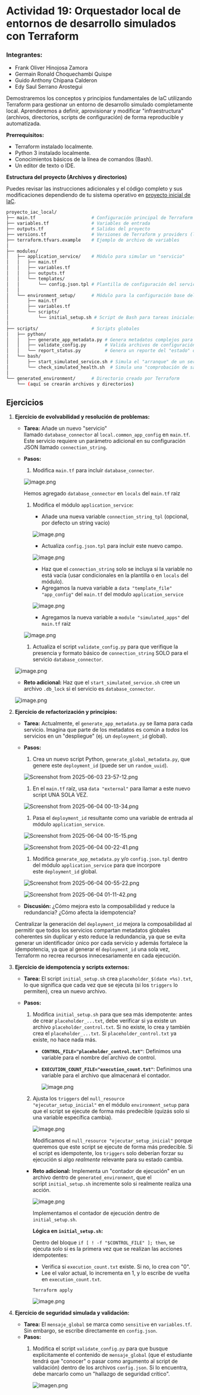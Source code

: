 # Actividad 19: Orquestador local de entornos de desarrollo simulados con Terraform

### Integrantes:

- Frank Oliver Hinojosa Zamora
- Germain Ronald Choquechambi Quispe
- Guido Anthony Chipana Calderon
- Edy Saul Serrano Arostegui

Demostraremos los conceptos y principios fundamentales de IaC utilizando Terraform para gestionar un entorno de desarrollo simulado completamente local. Aprenderemos a definir, aprovisionar y modificar "infraestructura" (archivos, directorios, scripts de configuración) de forma reproducible y automatizada.

**Prerrequisitos:**

- Terraform instalado localmente.
- Python 3 instalado localmente.
- Conocimientos básicos de la línea de comandos (Bash).
- Un editor de texto o IDE.

**Estructura del proyecto (Archivos y directorios)**

Puedes revisar las instrucciones adicionales y el código completo y sus modificaciones dependiendo de tu sistema operativo en [proyecto inicial de IaC](https://github.com/kapumota/DS/tree/main/2025-1/Proyecto_iac_local).

```bash
proyecto_iac_local/
├── main.tf                     # Configuración principal de Terraform
├── variables.tf                # Variables de entrada
├── outputs.tf                  # Salidas del proyecto
├── versions.tf                 # Versiones de Terraform y providers (local, random)
├── terraform.tfvars.example    # Ejemplo de archivo de variables
│
├── modules/
│   ├── application_service/    # Módulo para simular un "servicio"
│   │   ├── main.tf
│   │   ├── variables.tf
│   │   ├── outputs.tf
│   │   └── templates/
│   │       └── config.json.tpl # Plantilla de configuración del servicio
│   │
│   └── environment_setup/      # Módulo para la configuración base del entorno
│       ├── main.tf
│       ├── variables.tf
│       └── scripts/
│           └── initial_setup.sh # Script de Bash para tareas iniciales
│
├── scripts/                    # Scripts globales
│   ├── python/
│   │   ├── generate_app_metadata.py # Genera metadatos complejos para apps
│   │   ├── validate_config.py       # Valida archivos de configuración generados
│   │   └── report_status.py         # Genera un reporte del "estado" del entorno
│   └── bash/
│       ├── start_simulated_service.sh # Simula el "arranque" de un servicio
│       └── check_simulated_health.sh  # Simula una "comprobación de salud"
│
└── generated_environment/      # Directorio creado por Terraform
    └── (aquí se crearán archivos y directorios)
```

## **Ejercicios**

1. **Ejercicio de evolvabilidad y resolución de problemas:**
    - **Tarea:** Añade un nuevo "servicio" llamado `database_connector` al `local.common_app_config` en `main.tf`. Este servicio requiere un parámetro adicional en su configuración JSON llamado `connection_string`.
    - **Pasos:**
        1. Modifica `main.tf` para incluir `database_connector`.
        
        ![image.png](img19/image.png)
        
        Hemos agregado `database_connector` en `locals` del `main.tf` raiz 
        
        1. Modifica el módulo `application_service`:
            - Añade una nueva variable `connection_string_tpl` (opcional, por defecto un string vacío)
            
            ![image.png](img19/image%201.png)
            
            - Actualiza `config.json.tpl` para incluir este nuevo campo.
            
            ![image.png](img19/image%202.png)
            
            - Haz que el `connection_string` solo se incluya si la variable no está vacía (usar condicionales en la plantilla o en `locals` del módulo).
            - Agregamos la nueva variable a `data "template_file" "app_config"` del `main.tf` del modulo `application_service`
            
            ![image.png](img19/image%203.png)
            
            - Agregamos la nueva variable a `module "simulated_apps"` del `main.tf` raiz
        
        ![image.png](img19/image%204.png)
        
        1. Actualiza el script `validate_config.py` para que verifique la presencia y formato básico de `connection_string` SOLO para el servicio `database_connector`.
    
    ![image.png](img19/image%205.png)
    
    - **Reto adicional:** Haz que el `start_simulated_service.sh` cree un archivo `.db_lock` si el servicio es `database_connector`.

    ![image.png](img19/image%206.png)

2. **Ejercicio de refactorización y principios:**
    - **Tarea:** Actualmente, el `generate_app_metadata.py` se llama para cada servicio. Imagina que parte de los metadatos es común a *todos* los servicios en un "despliegue" (ej. un `deployment_id` global).
    - **Pasos:**
        1. Crea un nuevo script Python, `generate_global_metadata.py`, que genere este `deployment_id` (puede ser un `random_uuid`).
        
        ![Screenshot from 2025-06-03 23-57-12.png](img19/Screenshot_from_2025-06-03_23-57-12.png)
        
        1. En el `main.tf` raíz, usa `data "external"` para llamar a este nuevo script UNA SOLA VEZ.
        
        ![Screenshot from 2025-06-04 00-13-34.png](img19/Screenshot_from_2025-06-04_00-13-34.png)
        
        1. Pasa el `deployment_id` resultante como una variable de entrada al módulo `application_service`.
        
        ![Screenshot from 2025-06-04 00-15-15.png](img19/Screenshot_from_2025-06-04_00-15-15.png)
        
        ![Screenshot from 2025-06-04 00-22-41.png](img19/Screenshot_from_2025-06-04_00-22-41.png)
        
        1. Modifica `generate_app_metadata.py` y/o `config.json.tpl` dentro del módulo `application_service` para que incorpore este `deployment_id` global.
        
        ![Screenshot from 2025-06-04 00-55-22.png](img19/Screenshot_from_2025-06-04_00-55-22.png)
        
        ![Screenshot from 2025-06-04 01-11-42.png](img19/Screenshot_from_2025-06-04_01-11-42.png)
        
    - **Discusión:** ¿Cómo mejora esto la composabilidad y reduce la redundancia? ¿Cómo afecta la idempotencia?
    
    Centralizar la generación del `deployment_id` mejora la composabilidad al permitir que todos los servicios compartan metadatos globales coherentes sin duplicar y esto reduce la redundancia, ya que se evita generar un identificador único por cada servicio y además fortalece la idempotencia, ya que al generar el `deployment_id` una sola vez, Terraform no recrea recursos innecesariamente en cada ejecución.

3. **Ejercicio de idempotencia y scripts externos:**
    - **Tarea:** El script `initial_setup.sh` crea `placeholder_$(date +%s).txt`, lo que significa que cada vez que se ejecuta (si los `triggers` lo permiten), crea un nuevo archivo.
    - **Pasos:**
        1. Modifica `initial_setup.sh` para que sea más idempotente: antes de crear `placeholder_...txt`, debe verificar si ya existe un archivo `placeholder_control.txt`. Si no existe, lo crea y también crea el `placeholder_...txt`. Si `placeholder_control.txt` ya existe, no hace nada más.
            - **`CONTROL_FILE="placeholder_control.txt"`**: Definimos una variable para el nombre del archivo de control.
            - **`EXECUTION_COUNT_FILE="execution_count.txt"`**: Definimos una variable para el archivo que almacenará el contador.
                
                ![image.png](img19/image%207.png)
                
        2. Ajusta los `triggers` del `null_resource "ejecutar_setup_inicial"` en el módulo `environment_setup` para que el script se ejecute de forma más predecible (quizás solo si una variable específica cambia).
            
            ![image.png](img19/image%208.png)
            
            Modificamos el `null_resource "ejecutar_setup_inicial"` porque queremos que este script se ejecute de forma más predecible. Si el script es idempotente, los `triggers` solo deberían forzar su ejecución si algo *realmente* relevante para su estado cambia.
            
        - **Reto adicional:** Implementa un "contador de ejecución" en un archivo dentro de `generated_environment`, que el script `initial_setup.sh` incremente solo si realmente realiza una acción.
            
            ![image.png](img19/image%209.png)
            
            Implementamos el contador de ejecución dentro de `initial_setup.sh`.
            
            **Lógica en `initial_setup.sh`:**
            
            Dentro del bloque `if [ ! -f "$CONTROL_FILE" ]; then`, se ejecuta solo si es la primera vez que se realizan las acciones idempotentes:
            
            - Verifica si `execution_count.txt` existe. Si no, lo crea con "0".
            - Lee el valor actual, lo incrementa en 1, y lo escribe de vuelta en `execution_count.txt`.
            
            `Terraform apply`
            
            ![image.png](img19/image%2010.png)
            
4. **Ejercicio de seguridad simulada y validación:**
    - **Tarea:** El `mensaje_global` se marca como `sensitive` en `variables.tf`. Sin embargo, se escribe directamente en `config.json`.
    - **Pasos:**
        1. Modifica el script `validate_config.py` para que busque explícitamente el contenido de `mensaje_global` (que el estudiante tendrá que "conocer" o pasar como argumento al script de validación) dentro de los archivos `config.json`. Si lo encuentra, debe marcarlo como un "hallazgo de seguridad crítico".
            
            ![imagen.png](img19/imagen.png)
            
